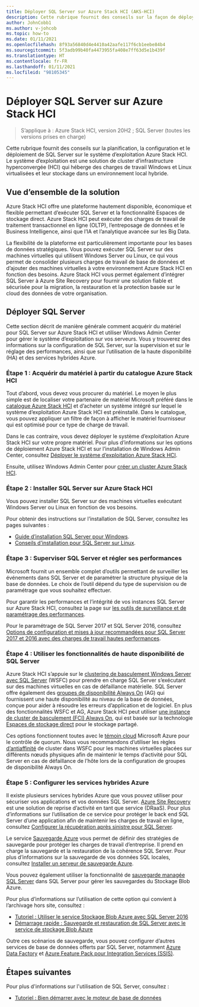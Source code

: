 ```yaml
---
title: Déployer SQL Server sur Azure Stack HCI (AKS-HCI)
description: Cette rubrique fournit des conseils sur la façon de déployer SQL Server sur Azure Stack HCI.
author: JohnCobb1
ms.author: v-johcob
ms.topic: how-to
ms.date: 01/11/2021
ms.openlocfilehash: 8f93a56840d4e4410a42aafe117f6cb1eebe84b4
ms.sourcegitcommit: 5f3adb99b40fa4473955fa408e7ff63d5e1b439f
ms.translationtype: HT
ms.contentlocale: fr-FR
ms.lasthandoff: 01/11/2021
ms.locfileid: "98105345"
---
```

# <a name="deploy-sql-server-on-azure-stack-hci"></a>Déployer SQL Server sur Azure Stack HCI

>S’applique à : Azure Stack HCI, version 20H2 ; SQL Server (toutes les versions prises en charge)

Cette rubrique fournit des conseils sur la planification, la configuration et le déploiement de SQL Server sur le système d’exploitation Azure Stack HCI. Le système d’exploitation est une solution de cluster d’infrastructure hyperconvergée (HCI) qui héberge des charges de travail Windows et Linux virtualisées et leur stockage dans un environnement local hybride.

## <a name="solution-overview"></a>Vue d’ensemble de la solution
Azure Stack HCI offre une plateforme hautement disponible, économique et flexible permettant d’exécuter SQL Server et la fonctionnalité Espaces de stockage direct. Azure Stack HCI peut exécuter des charges de travail de traitement transactionnel en ligne (OLTP), l’entreposage de données et le Business Intelligence, ainsi que l’IA et l’analytique avancée sur les Big Data.

La flexibilité de la plateforme est particulièrement importante pour les bases de données stratégiques. Vous pouvez exécuter SQL Server sur des machines virtuelles qui utilisent Windows Server ou Linux, ce qui vous permet de consolider plusieurs charges de travail de base de données et d’ajouter des machines virtuelles à votre environnement Azure Stack HCI en fonction des besoins. Azure Stack HCI vous permet également d’intégrer SQL Server à Azure Site Recovery pour fournir une solution fiable et sécurisée pour la migration, la restauration et la protection basée sur le cloud des données de votre organisation.

## <a name="deploy-sql-server"></a>Déployer SQL Server
Cette section décrit de manière générale comment acquérir du matériel pour SQL Server sur Azure Stack HCI et utiliser Windows Admin Center pour gérer le système d’exploitation sur vos serveurs. Vous y trouverez des informations sur la configuration de SQL Server, sur la supervision et sur le réglage des performances, ainsi que sur l’utilisation de la haute disponibilité (HA) et des services hybrides Azure.

### <a name="step-1-acquire-hardware-from-the-azure-stack-hci-catalog"></a>Étape 1 : Acquérir du matériel à partir du catalogue Azure Stack HCI
Tout d’abord, vous devez vous procurer du matériel. Le moyen le plus simple est de localiser votre partenaire de matériel Microsoft préféré dans le [catalogue Azure Stack HCI](https://hcicatalog.azurewebsites.net) et d’acheter un système intégré sur lequel le système d’exploitation Azure Stack HCI est préinstallé. Dans le catalogue, vous pouvez appliquer un filtre de façon à afficher le matériel fournisseur qui est optimisé pour ce type de charge de travail.

Dans le cas contraire, vous devez déployer le système d’exploitation Azure Stack HCI sur votre propre matériel. Pour plus d’informations sur les options de déploiement Azure Stack HCI et sur l’installation de Windows Admin Center, consultez [Déployer le système d’exploitation Azure Stack HCI](./operating-system.md).

Ensuite, utilisez Windows Admin Center pour [créer un cluster Azure Stack HCI](./create-cluster.md).

### <a name="step-2-install-sql-server-on-azure-stack-hci"></a>Étape 2 : Installer SQL Server sur Azure Stack HCI
Vous pouvez installer SQL Server sur des machines virtuelles exécutant Windows Server ou Linux en fonction de vos besoins.

Pour obtenir des instructions sur l’installation de SQL Server, consultez les pages suivantes :
- [Guide d’installation SQL Server pour Windows](https://docs.microsoft.com/sql/database-engine/install-windows/install-sql-server?view=sql-server-ver15&preserve-view=true).
- [Conseils d’installation pour SQL Server sur Linux](https://docs.microsoft.com/sql/linux/sql-server-linux-setup?view=sql-server-ver15&preserve-view=true).

### <a name="step-3-monitor-and-performance-tune-sql-server"></a>Étape 3 : Superviser SQL Server et régler ses performances
Microsoft fournit un ensemble complet d’outils permettant de surveiller les événements dans SQL Server et de paramétrer la structure physique de la base de données. Le choix de l’outil dépend du type de supervision ou de paramétrage que vous souhaitez effectuer.

Pour garantir les performances et l’intégrité de vos instances SQL Server sur Azure Stack HCI, consultez la page sur [les outils de surveillance et de paramétrage des performances](https://docs.microsoft.com/sql/relational-databases/performance/performance-monitoring-and-tuning-tools?view=sql-server-ver15&preserve-view=true).

Pour le paramétrage de SQL Server 2017 et SQL Server 2016, consultez [Options de configuration et mises à jour recommandées pour SQL Server 2017 et 2016 avec des charges de travail hautes performances](https://support.microsoft.com/help/4465518/recommended-updates-and-configurations-for-sql-server).

### <a name="step-4-use-sql-server-high-availability-features"></a>Étape 4 : Utiliser les fonctionnalités de haute disponibilité de SQL Server
Azure Stack HCI s’appuie sur le [clustering de basculement Windows Server avec SQL Server](https://docs.microsoft.com/sql/sql-server/failover-clusters/windows/windows-server-failover-clustering-wsfc-with-sql-server) (WSFC) pour prendre en charge SQL Server s’exécutant sur des machines virtuelles en cas de défaillance matérielle. SQL Server offre également des [groupes de disponibilité Always On](https://docs.microsoft.com/sql/database-engine/availability-groups/windows/always-on-availability-groups-sql-server) (AG) qui fournissent une haute disponibilité au niveau de la base de données, conçue pour aider à résoudre les erreurs d’application et de logiciel. En plus des fonctionnalités WSFC et AG, Azure Stack HCI peut utiliser [une instance de cluster de basculement (FCI) Always On](https://docs.microsoft.com/sql/sql-server/failover-clusters/windows/always-on-failover-cluster-instances-sql-server), qui est basée sur la technologie [Espaces de stockage direct](/windows-server/storage/storage-spaces/storage-spaces-direct-overview) pour le stockage partagé.

Ces options fonctionnent toutes avec le [témoin cloud](https://docs.microsoft.com/windows-server/failover-clustering/deploy-cloud-witness) Microsoft Azure pour le contrôle de quorum. Nous vous recommandons d’utiliser les règles [d’antiaffinité](https://docs.microsoft.com/windows-server/failover-clustering/cluster-affinity) de cluster dans WSFC pour les machines virtuelles placées sur différents nœuds physiques afin de maintenir le temps d’activité pour SQL Server en cas de défaillance de l’hôte lors de la configuration de groupes de disponibilité Always On.

### <a name="step-5-set-up-azure-hybrid-services"></a>Étape 5 : Configurer les services hybrides Azure
Il existe plusieurs services hybrides Azure que vous pouvez utiliser pour sécuriser vos applications et vos données SQL Server. [Azure Site Recovery](https://azure.microsoft.com/services/site-recovery/) est une solution de reprise d’activité en tant que service (DRaaS). Pour plus d’informations sur l’utilisation de ce service pour protéger le back end SQL Server d’une application afin de maintenir les charges de travail en ligne, consultez [Configurer la récupération après sinistre pour SQL Server](https://docs.microsoft.com/azure/site-recovery/site-recovery-sql).

Le service [Sauvegarde Azure](https://azure.microsoft.com/services/backup/) vous permet de définir des stratégies de sauvegarde pour protéger les charges de travail d’entreprise. Il prend en charge la sauvegarde et la restauration de la cohérence SQL Server. Pour plus d’informations sur la sauvegarde de vos données SQL locales, consultez [Installer un serveur de sauvegarde Azure](https://docs.microsoft.com/azure/backup/backup-azure-microsoft-azure-backup).

Vous pouvez également utiliser la fonctionnalité de [sauvegarde managée SQL Server](https://docs.microsoft.com/sql/relational-databases/backup-restore/sql-server-managed-backup-to-microsoft-azure?view=sql-server-ver15&preserve-view=true) dans SQL Server pour gérer les sauvegardes du Stockage Blob Azure.

Pour plus d’informations sur l’utilisation de cette option qui convient à l’archivage hors site, consultez : 

- [Tutoriel : Utiliser le service Stockage Blob Azure avec SQL Server 2016](https://docs.microsoft.com/sql/relational-databases/tutorial-use-azure-blob-storage-service-with-sql-server-2016?view=sql-server-ver15&preserve-view=true)
- [Démarrage rapide : Sauvegarde et restauration de SQL Server avec le service de stockage Blob Azure](https://docs.microsoft.com/sql/relational-databases/tutorial-sql-server-backup-and-restore-to-azure-blob-storage-service?view=sql-server-ver15&tabs=SSMS&preserve-view=true)

Outre ces scénarios de sauvegarde, vous pouvez configurer d’autres services de base de données offerts par SQL Server, notamment [Azure Data Factory](https://docs.microsoft.com/azure/machine-learning/team-data-science-process/move-sql-azure-adf) et [Azure Feature Pack pour Integration Services (SSIS)](https://docs.microsoft.com/sql/integration-services/azure-feature-pack-for-integration-services-ssis?view=sql-server-ver15&preserve-view=true).

## <a name="next-steps"></a>Étapes suivantes
Pour plus d'informations sur l'utilisation de SQL Server, consultez :
- [Tutoriel : Bien démarrer avec le moteur de base de données](https://docs.microsoft.com/sql/relational-databases/tutorial-getting-started-with-the-database-engine?view=sql-server-ver15&preserve-view=true)
